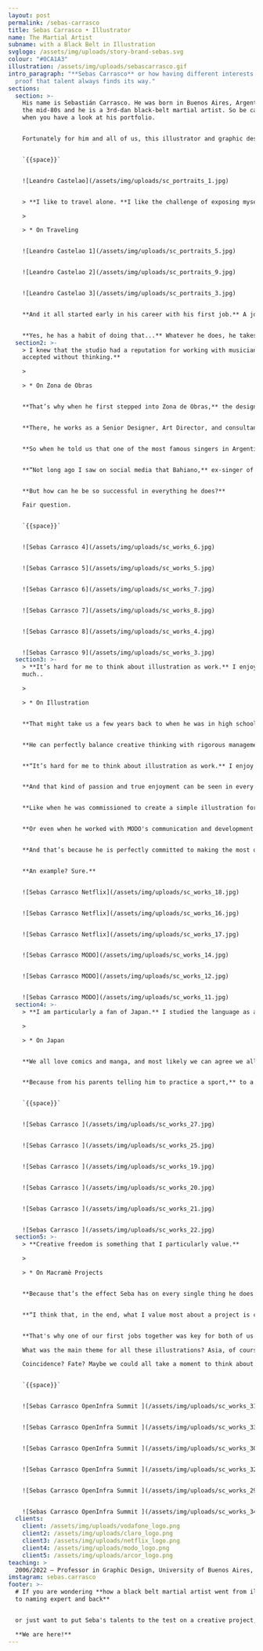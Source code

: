 ```yaml
---
layout: post
permalink: /sebas-carrasco
title: Sebas Carrasco • Illustrator
name: The Martial Artist
subname: with a Black Belt in Illustration
svglogo: /assets/img/uploads/story-brand-sebas.svg
colour: "#0CA1A3"
illustration: /assets/img/uploads/sebascarrasco.gif
intro_paragraph: "**Sebas Carrasco** or how having different interests might be
  proof that talent always finds its way."
sections:
  section: >-
    His name is Sebastián Carrasco. He was born in Buenos Aires, Argentina in
    the mid-80s and he is a 3rd-dan black-belt martial artist. So be careful
    when you have a look at his portfolio. 


    Fortunately for him and all of us, this illustrator and graphic designer won’t let you down. He’s the full package. Not only does he have a huge talent for turning people and spaces into complex but at the same time extremely simple illustrations; he also has a great eye for art direction and the perfect balance that allows him to find the perfect strategy and concept for each project.


    `{{space}}`


    ![Leandro Castelao](/assets/img/uploads/sc_portraits_1.jpg)


    > **I like to travel alone. **I like the challenge of exposing myself to the world a little more.

    >

    > * On Traveling


    ![Leandro Castelao 1](/assets/img/uploads/sc_portraits_5.jpg)


    ![Leandro Castelao 2](/assets/img/uploads/sc_portraits_9.jpg)


    ![Leandro Castelao 3](/assets/img/uploads/sc_portraits_3.jpg)


    **And it all started early in his career with his first job.** A job he thought would be more about design but turned out to be almost fully about illustration. A job where he went from art rookie to the artist in charge of illustrations that world-famous models were wearing on the catwalk at an international fashion show.


    **Yes, he has a habit of doing that...** Whatever he does, he takes it to the next level.
  section2: >-
    > I knew that the studio had a reputation for working with musicians. **I
    accepted without thinking.**

    >

    > * On Zona de Obras


    **That’s why when he first stepped into Zona de Obras,** the design studio where he still works 14 years on, they couldn’t let him go. 


    **There, he works as a Senior Designer, Art Director, and consultant in branding and strategic brand management.** But that’s not all. Lately, as part of the process of promoting the studio's digital profile, he also coordinates the development of UX/UI projects, while leading the whole initiative on all different fronts. Quite impressive. 


    **So when he told us that one of the most famous singers in Argentina** has a portrait done by him on his wall, well, we were not surprised. 


    **“Not long ago I saw on social media that Bahiano,** ex-singer of Los Pericos, has a quite large painting in his living room with an illustration of his face that I did for the cover of a record. I don’t even think he remembers who I am or where that illustration came from, but it's there. As part of his home decoration.”


    **But how can he be so successful in everything he does?** 

    Fair question. 


    `{{space}}`


    ![Sebas Carrasco 4](/assets/img/uploads/sc_works_6.jpg)


    ![Sebas Carrasco 5](/assets/img/uploads/sc_works_5.jpg)


    ![Sebas Carrasco 6](/assets/img/uploads/sc_works_7.jpg)


    ![Sebas Carrasco 7](/assets/img/uploads/sc_works_8.jpg)


    ![Sebas Carrasco 8](/assets/img/uploads/sc_works_4.jpg)


    ![Sebas Carrasco 9](/assets/img/uploads/sc_works_3.jpg)
  section3: >-
    > **It’s hard for me to think about illustration as work.** I enjoy it too
    much..

    >

    > * On Illustration


    **That might take us a few years back to when he was in high school and planning what to do next.** Career consultants told him he has capabilities for design and management. Two completely different stories. Two scenarios that are not likely to come together, at least in most cases. Ultimately, two sides of the same coin, as we now know. Time just proved this. Seba had, and has, aptitudes for all that and more.


    **He can perfectly balance creative thinking with rigorous management.** Teaching design at Universidad de Buenos Aires with a top-level Tae-kwon-do career. And he can even find the time to explore, create and enjoy the art of illustration. Something he is (also) extremely good at. Something he does on a freelance basis, all the time. And he has a lot of fun doing it.


    **“It’s hard for me to think about illustration as work.** I enjoy it too much. Sometimes I just sit on the couch and start drawing on my iPad. That’s also work, of course, but on a whole different level. With a whole different angle. The desk is for branding. The couch is for illustration!”


    **And that kind of passion and true enjoyment can be seen in every single illustration project he has worked on.**


    **Like when he was commissioned to create a simple illustration for Netflix.** It was his first illustration gig for a big-name client and they asked him to go for a random generic illustration. Did he do that? No way. He worked on an extremely famous actor’s portrait. Was it the right call? Definitely. The client loved the portrait so much that they changed the brief and asked him to develop a full series. 


    **Or even when he worked with MODO's communication and development team to create some illustrations for the app,**  its digital platforms, and even some street advertising campaigns. Huge name, huge project. Huge engagement. Those illustrations are still circulating a lot, and they opened many doors for him.


    **And that’s because he is perfectly committed to making the most out of every single project he has on the table.** A commitment that can also be seen in everything he does.


    **An example? Sure.** 


    ![Sebas Carrasco Netflix](/assets/img/uploads/sc_works_18.jpg)


    ![Sebas Carrasco Netflix](/assets/img/uploads/sc_works_16.jpg)


    ![Sebas Carrasco Netflix](/assets/img/uploads/sc_works_17.jpg)


    ![Sebas Carrasco MODO](/assets/img/uploads/sc_works_14.jpg)


    ![Sebas Carrasco MODO](/assets/img/uploads/sc_works_12.jpg)


    ![Sebas Carrasco MODO](/assets/img/uploads/sc_works_11.jpg)
  section4: >-
    > **I am particularly a fan of Japan.** I studied the language as a child.

    >

    > * On Japan


    **We all love comics and manga, and most likely we can agree we all love Japanese culture, right?** But Sebas took this love to a whole new level. Forget about martial arts. We are talking about studying Japanese for years and visiting the country not once, but twice (and planning a third). For pleasure, sure. But that’s the kind of commitment Sebas has to everything he does. Please bear in mind that from Buenos Aires, Argentina to Tokyo, Japan, it’s not only a looooong journey. But a complicated and expensive one, especially these days. But he wants to do it. So he does it. As always in his life. 


    **Because from his parents telling him to practice a sport,** to a 3rd-dan black belt, it’s a long journey. And he walked it. From liking to draw to having a 300 portrait project on Instagram, it’s a long journey too, and he drew that path as well.


    `{{space}}`


    ![Sebas Carrasco ](/assets/img/uploads/sc_works_27.jpg)


    ![Sebas Carrasco ](/assets/img/uploads/sc_works_25.jpg)


    ![Sebas Carrasco ](/assets/img/uploads/sc_works_19.jpg)


    ![Sebas Carrasco ](/assets/img/uploads/sc_works_20.jpg)


    ![Sebas Carrasco ](/assets/img/uploads/sc_works_21.jpg)


    ![Sebas Carrasco ](/assets/img/uploads/sc_works_22.jpg)
  section5: >-
    > **Creative freedom is something that I particularly value.**

    >

    > * On Macramè Projects


    **Because that’s the effect Seba has on every single thing he does.** He makes it bigger, better, and more substantial. He makes it grow. While he grows. And that’s why we have such a great time working together. Macramè needs his kind of spirit, and he needs Macramè’s way of thinking and doing.


    **“I think that, in the end, what I value most about a project is creative freedom,** the exchange of ideas with the client or project manager, and respect for one's work. That is something that I particularly value. And that’s what I have with Macramè!”


    **That's why one of our first jobs together was key for both of us.** We needed a great illustrator to create an illustration system for the OpenStack Summit. And he wanted to set out as a freelance illustrator. So he developed a series of icons and illustrations that we all loved.

    What was the main theme for all these illustrations? Asia, of course. 

    Coincidence? Fate? Maybe we could all take a moment to think about that. 


    `{{space}}`


    ![Sebas Carrasco OpenInfra Summit ](/assets/img/uploads/sc_works_31.jpg)


    ![Sebas Carrasco OpenInfra Summit ](/assets/img/uploads/sc_works_33.jpg)


    ![Sebas Carrasco OpenInfra Summit ](/assets/img/uploads/sc_works_30.jpg)


    ![Sebas Carrasco OpenInfra Summit ](/assets/img/uploads/sc_works_32.jpg)


    ![Sebas Carrasco OpenInfra Summit ](/assets/img/uploads/sc_works_29.jpg)


    ![Sebas Carrasco OpenInfra Summit ](/assets/img/uploads/sc_works_34.jpg)
  clients:
    client: /assets/img/uploads/vodafone_logo.png
    client2: /assets/img/uploads/claro_logo.png
    client3: /assets/img/uploads/netflix_logo.png
    client4: /assets/img/uploads/modo_logo.png
    client5: /assets/img/uploads/arcor_logo.png
teaching: >
  2006/2022 — Professor in Graphic Design, University of Buenos Aires, Argentina.
imstagram: sebas.carrasco
footer: >-
  # If you are wondering **how a black belt martial artist went from illustrator
  to naming expert and back** 


  or just want to put Seba's talents to the test on a creative project, just say the word.\

  **We are here!**
---
```

